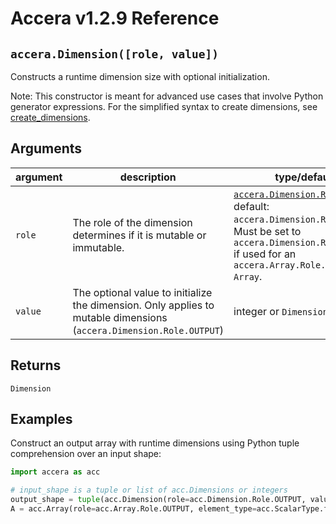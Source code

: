 [//]: # (Project: Accera)
[//]: # (Version: v1.2.9)

# Accera v1.2.9 Reference
## `accera.Dimension([role, value])`
Constructs a runtime dimension size with optional initialization.

Note: This constructor is meant for advanced use cases that involve Python generator expressions. For the simplified syntax to create dimensions, see [create_dimensions](../../functions/create_dimensions.md).

## Arguments

argument | description | type/default
--- | --- | ---
`role` | The role of the dimension determines if it is mutable or immutable. | [`accera.Dimension.Role`](<Role.md>). default: `accera.Dimension.Role.INPUT`. Must be set to `accera.Dimension.Role.OUTPUT` if used for an `accera.Array.Role.OUTPUT` `Array`.
`value` | The optional value to initialize the dimension. Only applies to mutable dimensions (`accera.Dimension.Role.OUTPUT`) | integer or `Dimension`

## Returns
`Dimension`

## Examples

Construct an output array with runtime dimensions using Python tuple comprehension over an input shape:
```python
import accera as acc

# input_shape is a tuple or list of acc.Dimensions or integers
output_shape = tuple(acc.Dimension(role=acc.Dimension.Role.OUTPUT, value=i) for i in input_shape)
A = acc.Array(role=acc.Array.Role.OUTPUT, element_type=acc.ScalarType.float32, shape=output_shape)
```

<div style="page-break-after: always;"></div>